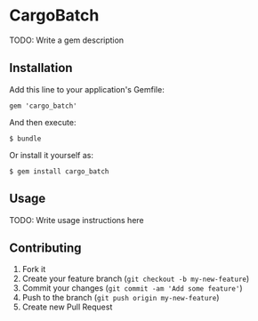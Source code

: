 # CargoBatch

TODO: Write a gem description

## Installation

Add this line to your application's Gemfile:

    gem 'cargo_batch'

And then execute:

    $ bundle

Or install it yourself as:

    $ gem install cargo_batch

## Usage

TODO: Write usage instructions here

## Contributing

1. Fork it
2. Create your feature branch (`git checkout -b my-new-feature`)
3. Commit your changes (`git commit -am 'Add some feature'`)
4. Push to the branch (`git push origin my-new-feature`)
5. Create new Pull Request
